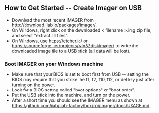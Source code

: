 ## How to Get Started -- Create Imager on USB 
* Download the most recent IMAGER from http://download.iiab.io/packages/imager/.
* On Windows, right click on the downloaded < filename >.img.zip file, and select "extract all files".
* On Windows, use https://etcher.io/ or https://sourceforge.net/projects/win32diskimager/ to write the downloaded image file to a USB stick (all data will be lost).

### Boot IMAGER on your Windows machine
* Make sure that your BIOS is set to boot first from USB -- setting the BIOS may require that you strike the f1, f2, f10, f12, or del key just after turning on the power.
* Look for a BIOS setting called "boot options" or "boot order".
* Put the USB stick into the machine, and turn on the power.
* After a short time you should see the IMAGER menu as shown at https://github.com/iiab/iiab-factory/box/rpi/imager/docs/USAGE.md.
